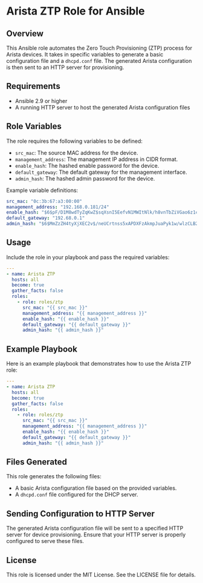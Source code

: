 # Arista ZTP Role for Ansible

## Overview

This Ansible role automates the Zero Touch Provisioning (ZTP) process for Arista devices. It takes in specific variables to generate a basic configuration file and a `dhcpd.conf` file. The generated Arista configuration is then sent to an HTTP server for provisioning.

## Requirements

- Ansible 2.9 or higher
- A running HTTP server to host the generated Arista configuration files

## Role Variables

The role requires the following variables to be defined:

- `src_mac`: The source MAC address for the device.
- `management_address`: The management IP address in CIDR format.
- `enable_hash`: The hashed enable password for the device.
- `default_gateway`: The default gateway for the management interface.
- `admin_hash`: The hashed admin password for the device.

Example variable definitions:

```yaml
src_mac: "0c:3b:67:a3:00:00"
management_address: "192.168.0.181/24"
enable_hash: "$6$pF/D1M8wdTyZqKwZ$sqXsnI5EefvN1MWItNlk/h8vnTbZiVGao6z1cCLnZmc/xOzJe8sQilXKOeweBW6k1YQCn8rDuNz7X3NrOmzHM0"
default_gateway: "192.68.0.1"
admin_hash: "$6$MmZzZH4tyXjXEC2v$/neUCrtnss5xAPDXFzAkmpJuaPyk1w/wlzCLB26qX1xA5Rd93XTyy/UnkfWM3TX5bmJ30SwKIYQJSMfRaEGJE/"
```

## Usage

Include the role in your playbook and pass the required variables:

```yaml
---
- name: Arista ZTP
  hosts: all
  become: true
  gather_facts: false
  roles:
    - role: roles/ztp
      src_mac: "{{ src_mac }}"
      management_address: "{{ management_address }}"
      enable_hash: "{{ enable_hash }}"
      default_gateway: "{{ default_gateway }}"
      admin_hash: "{{ admin_hash }}"
```

## Example Playbook

Here is an example playbook that demonstrates how to use the Arista ZTP role:

```yaml
---
- name: Arista ZTP
  hosts: all
  become: true
  gather_facts: false
  roles:
    - role: roles/ztp
      src_mac: "{{ src_mac }}"
      management_address: "{{ management_address }}"
      enable_hash: "{{ enable_hash }}"
      default_gateway: "{{ default_gateway }}"
      admin_hash: "{{ admin_hash }}"
```

## Files Generated

This role generates the following files:

- A basic Arista configuration file based on the provided variables.
- A `dhcpd.conf` file configured for the DHCP server.

## Sending Configuration to HTTP Server

The generated Arista configuration file will be sent to a specified HTTP server for device provisioning. Ensure that your HTTP server is properly configured to serve these files.

## License

This role is licensed under the MIT License. See the LICENSE file for details.